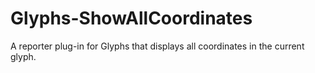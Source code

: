 # Glyphs-ShowAllCoordinates
A reporter plug-in for Glyphs that displays all coordinates in the current glyph.
